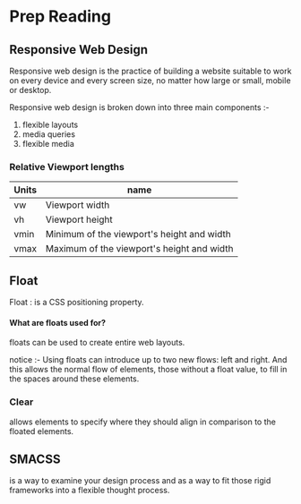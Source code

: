 # Prep Reading

## Responsive Web Design
Responsive web design is the practice of building a website suitable to work on every device and every screen size, no matter how large or small, mobile or desktop.

Responsive web design is broken down into three main components :-
1. flexible layouts
2. media queries
3. flexible media

### Relative Viewport lengths

Units | name
------|-----
vw | Viewport width
vh | Viewport height
vmin | Minimum of the viewport's height and width
vmax | Maximum of the viewport's height and width

## Float
Float : is a CSS positioning property.

#### What are floats used for?
floats can be used to create entire web layouts.

notice :-
Using floats can introduce up to two new flows: left and right.
And this allows the normal flow of elements, those without a float value, to fill in the spaces around these elements.

### Clear
allows elements to specify where they should align in comparison to the floated elements.

## SMACSS
is a way to examine your design process and as a way to fit those rigid frameworks into a flexible thought process.


